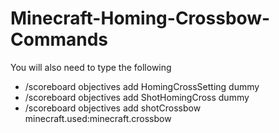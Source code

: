 # Minecraft-Homing-Crossbow-Commands
You will also need to type the following
- /scoreboard objectives add HomingCrossSetting dummy
- /scoreboard objectives add ShotHomingCross dummy
- /scoreboard objectives add shotCrossbow minecraft.used:minecraft.crossbow
